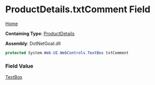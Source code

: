 # ProductDetails\.txtComment Field

[Home](../../../../../../README.md)

**Containing Type**: [ProductDetails](../README.md)

**Assembly**: DotNetGoat\.dll

```csharp
protected System.Web.UI.WebControls.TextBox txtComment
```

### Field Value

[TextBox](https://docs.microsoft.com/en-us/dotnet/api/system.web.ui.webcontrols.textbox)

